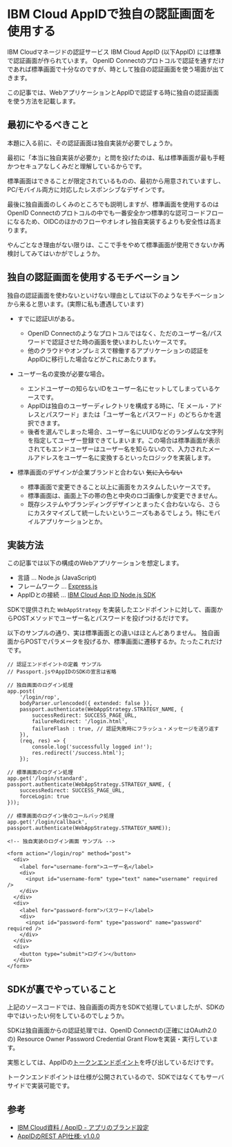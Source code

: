 # IBM Cloud AppIDで独自の認証画面を使用する

IBM Cloudマネージドの認証サービス IBM Cloud AppID (以下AppID) には標準で認証画面が作られています。
OpenID Connectのプロトコルで認証を通すだけであれば標準画面で十分なのですが、時として独自の認証画面を使う場面が出てきます。

この記事では、WebアプリケーションとAppIDで認証する時に独自の認証画面を使う方法を記載します。


## 最初にやるべきこと

本題に入る前に、その認証画面は独自実装が必要でしょうか。

最初に「本当に独自実装が必要か」と問を投げたのは、私は標準画面が最も手軽かつセキュアなしくみだと理解しているからです。

標準画面はできることが限定されているものの、最初から用意されていますし、PC/モバイル両方に対応したレスポンシブなデザインです。

最後に独自画面のしくみのところでも説明しますが、標準画面を使用するのはOpenID Connectのプロトコルの中でも一番安全かつ標準的な認可コードフローになるため、OIDCのほかのフローやオレオレ独自実装するよりも安全性は高まります。

やんごとなき理由がない限りは、ここで手をやめて標準画面が使用できないか再検討してみてはいかがでしょうか。


## 独自の認証画面を使用するモチベーション

独自の認証画面を使わないといけない理由としては以下のようなモチベーションから来ると思います。(実際に私も遭遇しています)

* すでに認証UIがある。
  * OpenID Connectのようなプロトコルではなく、ただのユーザー名/パスワードで認証させた時の画面を使いまわしたいケースです。
  * 他のクラウドやオンプレミスで稼働するアプリケーションの認証をAppIDに移行した場合などがこれにあたります。

* ユーザー名の変換が必要な場合。
  * エンドユーザーの知らないIDをユーザー名にセットしてしまっているケースです。
  * AppIDは独自のユーザーディレクトリを構成する時に、「E メール・アドレスとパスワード」または「ユーザー名とパスワード」のどちらかを選択できます。
  * 後者を選んでしまった場合、ユーザー名にUUIDなどのランダムな文字列を指定してユーザー登録できてしまいます。この場合は標準画面が表示されてもエンドユーザーはユーザー名を知らないので、入力されたメールアドレスをユーザー名に変換するといったロジックを実装します。

* 標準画面のデザインが企業ブランドと合わない ~~気に入らない~~
  * 標準画面で変更できること以上に画面をカスタムしたいケースです。
  * 標準画面は、画面上下の帯の色と中央のロゴ画像しか変更できません。
  * 既存システムやブランディングデザインとまったく合わないなら、さらにカスタマイズして統一したいというニーズもあるでしょう。特にモバイルアプリケーションとか。


## 実装方法

この記事では以下の構成のWebアプリケーションを想定します。

* 言語 ... Node.js (JavaScript)
* フレームワーク ... [Express.js](https://expressjs.com/)
* AppIDとの接続 ... [IBM Cloud App ID Node.js SDK](https://github.com/ibm-cloud-security/appid-serversdk-nodejs/)

SDKで提供された `WebAppStrategy` を実装したエンドポイントに対して、画面からPOSTメソッドでユーザー名とパスワードを投げつけるだけです。

以下のサンプルの通り、実は標準画面との違いはほとんどありません。
独自画面からPOSTでパラメータを投げるか、標準画面に遷移するか。たったこれだけです。

```:javascxript
// 認証エンドポイントの定義 サンプル
// Passport.jsやAppIDのSDKの宣言は省略

// 独自画面のログイン処理
app.post(
    '/login/rop',
    bodyParser.urlencoded({ extended: false }),
    passport.authenticate(WebAppStrategy.STRATEGY_NAME, {
        successRedirect: SUCCESS_PAGE_URL,
        failureRedirect: '/login.html',
        failureFlash : true, // 認証失敗時にフラッシュ・メッセージを送り返す
    }),
    (req, res) => {
        console.log('successfully logged in!');
        res.redirect('/success.html');
    });

// 標準画面のログイン処理
app.get('/login/standard', passport.authenticate(WebAppStrategy.STRATEGY_NAME, {
    successRedirect: SUCCESS_PAGE_URL,
    forceLogin: true
}));

// 標準画面のログイン後のコールバック処理
app.get('/login/callback', passport.authenticate(WebAppStrategy.STRATEGY_NAME));
```

```:html
<!-- 独自実装のログイン画面 サンプル -->

<form action="/login/rop" method="post">
  <div>
    <label for="username-form">ユーザー名</label>
    <div>
      <input id="username-form" type="text" name="username" required />
    </div>
  </div>
  <div>
    <label for="password-form">パスワード</label>
    <div>
      <input id="password-form" type="password" name="password" required />
    </div>
  </div>
  <div>
    <button type="submit">ログイン</button>
  </div>
</form>
```


## SDKが裏でやっていること

上記のソースコードでは、独自画面の両方をSDKで処理していましたが、SDKの中ではいったい何をしているのでしょうか。

SDKは独自画面からの認証処理では、OpenID Connectの(正確にはOAuth2.0の) Resource Owner Password Credential Grant Flowを実装・実行しています。

実態としては、AppIDの[トークンエンドポイント](https://jp-tok.appid.cloud.ibm.com/swagger-ui/#/Authorization%20Server%20-%20Authorization%20Server%20V4/oauth-server.token)を呼び出しているだけです。

トークンエンドポイントは仕様が公開されているので、SDKではなくてもサーバサイドで実装可能です。


## 参考

* [IBM Cloud資料 / AppID - アプリのブランド設定](https://cloud.ibm.com/docs/appid?topic=appid-branded#branding-ui-nodejs)
* [AppIDのREST API仕様: v1.0.0](https://jp-tok.appid.cloud.ibm.com/swagger-ui/)
